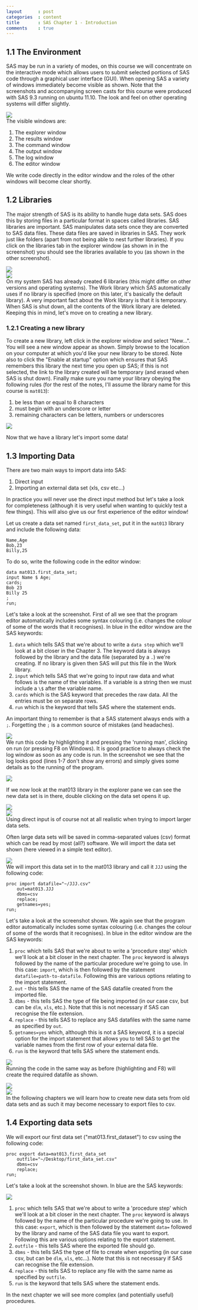 ```yaml
---
layout      : post
categories  : content
title       : SAS Chapter 1 - Introduction
comments    : true
---
```


<h2 id="the-environment"><span class="header-section-number">1.1</span> The Environment</h2>
<p>SAS may be run in a variety of modes, on this course we will concentrate on the interactive mode which allows users to submit selected portions of SAS code through a graphical user interface (GUI). When opening SAS a variety of windows immediately become visible as shown. Note that the screenshots and accompanying screen casts for this course were produced with SAS 9.3 running on ubuntu 11.10. The look and feel on other operating systems will differ slightly.</p>
<p><img src="http://drvinceknight.github.io/MAT013/Course_Notes/SAS_Notes/images/image21.png" /><br /> The visible windows are:</p>
<ol style="list-style-type: decimal">
<li>The explorer window</li>
<li>The results window</li>
<li>The command window</li>
<li>The output window</li>
<li>The log window</li>
<li>The editor window</li>
</ol>
<p>We write code directly in the editor window and the roles of the other windows will become clear shortly.</p>
<h2 id="libraries"><span class="header-section-number">1.2</span> Libraries</h2>
<p>The major strength of SAS is its ability to handle huge data sets. SAS does this by storing files in a particular format in spaces called libraries. SAS libraries are important. SAS manipulates data sets once they are converted to SAS data files. These data files are saved in libraries in SAS. They work just like folders (apart from not being able to nest further libraries). If you click on the libraries tab in the explorer window (as shown in in the screenshot) you should see the libraries available to you (as shown in the other screenshot).</p>
<p><img src="http://drvinceknight.github.io/MAT013/Course_Notes/SAS_Notes/images/image58.png" /><br /> <img src="http://drvinceknight.github.io/MAT013/Course_Notes/SAS_Notes/images/image32.png" /><br /> On my system SAS has already created 6 libraries (this might differ on other versions and operating systems). The Work library which SAS automatically uses if no library is specified (more on this later, it's basically the default library). A very important fact about the Work library is that it is temporary. When SAS is shut down, all the contents of the Work library are deleted. Keeping this in mind, let's move on to creating a new library.</p>
<h3 id="creating-a-new-library"><span class="header-section-number">1.2.1</span> Creating a new library</h3>
<p>To create a new library, left click in the explorer window and select &quot;New...&quot;. You will see a new window appear as shown. Simply browse to the location on your computer at which you'd like your new library to be stored. Note also to click the &quot;Enable at startup&quot; option which ensures that SAS remembers this library the next time you open up SAS; if this is not selected, the link to the library created will be temporary (and erased when SAS is shut down). Finally make sure you name your library obeying the following rules (for the rest of the notes, I'll assume the library name for this course is <code>mat013</code>):</p>
<ol style="list-style-type: decimal">
<li>be less than or equal to 8 characters</li>
<li>must begin with an underscore or letter</li>
<li>remaining characters can be letters, numbers or underscores</li>
</ol>
<div class="figure">
<img src="http://drvinceknight.github.io/MAT013/Course_Notes/SAS_Notes/images/image57.png" /><p class="caption"></p>
</div>
<p>Now that we have a library let's import some data!</p>
<h2 id="importing-data"><span class="header-section-number">1.3</span> Importing Data</h2>
<p>There are two main ways to import data into SAS:</p>
<ol style="list-style-type: decimal">
<li>Direct input</li>
<li>Importing an external data set (xls, csv etc...)</li>
</ol>
<p>In practice you will never use the direct input method but let's take a look for completeness (although it is very useful when wanting to quickly test a few things). This will also give us our first experience of the editor window!</p>
<p>Let us create a data set named <code>first_data_set</code>, put it in the <code>mat013</code> library and include the following data:</p>
<pre><code>Name,Age
Bob,23
Billy,25</code></pre>
<p>To do so, write the following code in the editor window:</p>
<pre><code>data mat013.first_data_set;
input Name $ Age;
cards;
Bob 23
Billy 25
;
run;</code></pre>
<p>Let's take a look at the screenshot. First of all we see that the program editor automatically includes some syntax colouring (i.e. changes the colour of some of the words that it recognises). In blue in the editor window are the SAS keywords:</p>
<ol style="list-style-type: decimal">
<li><code>data</code> which tells SAS that we're about to write a <code>data step</code> which we'll look at a bit closer in the Chapter 3. The keyword data is always followed by the library and the data file (separated by a <code>.</code>) we're creating. If no library is given then SAS will put this file in the Work library.</li>
<li><code>input</code> which tells SAS that we're going to input raw data and what follows is the name of the variables. If a variable is a string then we must include a <code>\$</code> after the variable name.</li>
<li><code>cards</code> which is the SAS keyword that precedes the raw data. All the entries must be on separate rows.</li>
<li><code>run</code> which is the keyword that tells SAS where the statement ends.</li>
</ol>
<p>An important thing to remember is that a SAS statement always ends with a <code>;</code>. Forgetting the <code>;</code> is a common source of mistakes (and headaches).</p>
<p><img src="http://drvinceknight.github.io/MAT013/Course_Notes/SAS_Notes/images/image60.png" /><br /> We run this code by highlighting it and pressing the 'running man', clicking on run (or pressing F8 on Windows). It is good practice to always check the log window as soon as any code is run. In the screenshot we see that the log looks good (lines 1-7 don't show any errors) and simply gives some details as to the running of the program.</p>
<p><img src="http://drvinceknight.github.io/MAT013/Course_Notes/SAS_Notes/images/image35.png" /><br /></p>
<p>If we now look at the mat013 library in the explorer pane we can see the new data set is in there, double clicking on the data set opens it up.</p>
<p><img src="http://drvinceknight.github.io/MAT013/Course_Notes/SAS_Notes/images/image26.png" /><br /> <img src="http://drvinceknight.github.io/MAT013/Course_Notes/SAS_Notes/images/image42.png" /><br /> Using direct input is of course not at all realistic when trying to import larger data sets.</p>
<p>Often large data sets will be saved in comma-separated values (csv) format which can be read by most (all?) software. We will import the data set shown (here viewed in a simple text editor).</p>
<p><img src="http://drvinceknight.github.io/MAT013/Course_Notes/SAS_Notes/images/image13.png" /><br /> We will import this data set in to the mat013 library and call it <code>JJJ</code> using the following code:</p>
<pre><code>proc import datafile=&quot;~/JJJ.csv&quot;
    out=mat013.JJJ
    dbms=csv
    replace;
    getnames=yes;
run;</code></pre>
<p>Let's take a look at the screenshot shown. We again see that the program editor automatically includes some syntax colouring (i.e. changes the colour of some of the words that it recognises). In blue in the editor window are the SAS keywords:</p>
<ol style="list-style-type: decimal">
<li><code>proc</code> which tells SAS that we're about to write a 'procedure step' which we'll look at a bit closer in the next chapter. The <code>proc</code> keyword is always followed by the name of the particular procedure we're going to use. In this case: <code>import</code>, which is then followed by the statement <code>datafile=path-to-datafile</code>. Following this are various options relating to the import statement.</li>
<li><code>out</code> - this tells SAS the name of the SAS datafile created from the imported file.</li>
<li><code>dbms</code> - this tells SAS the type of file being imported (in our case csv, but can be <code>dlm</code>, <code>xls</code>, etc.). Note that this is not necessary if SAS can recognise the file extension.</li>
<li><code>replace</code> - this tells SAS to replace any SAS datafiles with the same name as specified by <code>out</code>.</li>
<li><code>getnames=yes</code> which, although this is not a SAS keyword, it is a special option for the import statement that allows you to tell SAS to get the variable names from the first row of your external data file.</li>
<li><code>run</code> is the keyword that tells SAS where the statement ends.</li>
</ol>
<p><img src="http://drvinceknight.github.io/MAT013/Course_Notes/SAS_Notes/images/image62.png" /><br /> Running the code in the same way as before (highlighting and F8) will create the required datafile as shown.</p>
<p><img src="http://drvinceknight.github.io/MAT013/Course_Notes/SAS_Notes/images/image05.png" /><br /> <img src="http://drvinceknight.github.io/MAT013/Course_Notes/SAS_Notes/images/image31.png" /><br /> In the following chapters we will learn how to create new data sets from old data sets and as such it may become necessary to export files to csv.</p>
<h2 id="exporting-data-sets"><span class="header-section-number">1.4</span> Exporting data sets</h2>
<p>We will export our first data set (&quot;mat013.first_dataset&quot;) to csv using the following code:</p>
<pre><code>proc export data=mat013.first_data_set
    outfile=&quot;~/Desktop/first_data_set.csv&quot;
    dbms=csv
    replace;
run;</code></pre>
<p>Let's take a look at the screenshot shown. In blue are the SAS keywords:</p>
<p><img src="http://drvinceknight.github.io/MAT013/Course_Notes/SAS_Notes/images/image56.png" /><br /></p>
<ol style="list-style-type: decimal">
<li><code>proc</code> which tells SAS that we're about to write a 'procedure step' which we'll look at a bit closer in the next chapter. The <code>proc</code> keyword is always followed by the name of the particular procedure we're going to use. In this case: <code>export</code>, which is then followed by the statement <code>data=</code> followed by the library and name of the SAS data file you want to export. Following this are various options relating to the export statement.</li>
<li><code>outfile</code> - this tells SAS where the exported file should go.</li>
<li><code>dbms</code> - this tells SAS the type of file to create when exporting (in our case csv, but can be <code>dlm</code>, <code>xls</code>, etc...). Note that this is not necessary if SAS can recognise the file extension.</li>
<li><code>replace</code> - this tells SAS to replace any file with the same name as specified by <code>outfile</code>.</li>
<li><code>run</code> is the keyword that tells SAS where the statement ends.</li>
</ol>
<p>In the next chapter we will see more complex (and potentially useful) procedures.</p>
